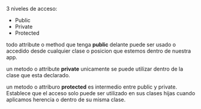 3 niveles de acceso:
- Public
- Private
- Protected


todo attribute o method que tenga **public** delante puede ser usado o accedido desde cualquier clase o posicion que estemos dentro de nuestra app.

un metodo o attribute **private** unicamente se puede utilizar dentro de la clase que esta declarado.

un metodo o attriburo **protected** es intermedio entre public y private. Establece que el acceso solo puede ser utilizado en sus clases hijas cuando aplicamos herencia o dentro de su misma clase.


